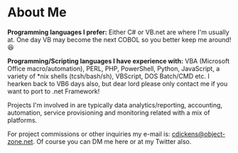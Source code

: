# About Me

**Programming languages I prefer:** Either C# or VB.net are where I'm usually at.  One day VB may become the next COBOL so you better keep me around!  😆

**Programming/Scripting languages I have experience with:** VBA (Microsoft Office macro/automation), PERL, PHP, PowerShell, Python, JavaScript, a variety of *nix shells (tcsh/bash/sh), VBScript, DOS Batch/CMD etc.  I hearken back to VB6 days also, but dear lord please only contact me if you want to port to .net Framework!

Projects I'm involved in are typically data analytics/reporting, accounting, automation, service provisioning and monitoring related with a mix of platforms.

For project commissions or other inquiries my e-mail is: cdickens@object-zone.net. Of course you can DM me here or at my Twitter also.

